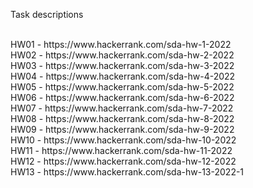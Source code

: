 Task descriptions

<br />
HW01 - https://www.hackerrank.com/sda-hw-1-2022
<br />
HW02 - https://www.hackerrank.com/sda-hw-2-2022
<br />
HW03 - https://www.hackerrank.com/sda-hw-3-2022
<br />
HW04 - https://www.hackerrank.com/sda-hw-4-2022
<br />
HW05 - https://www.hackerrank.com/sda-hw-5-2022
<br />
HW06 - https://www.hackerrank.com/sda-hw-6-2022
<br />
HW07 - https://www.hackerrank.com/sda-hw-7-2022
<br />
HW08 - https://www.hackerrank.com/sda-hw-8-2022
<br />
HW09 - https://www.hackerrank.com/sda-hw-9-2022
<br />
HW10 - https://www.hackerrank.com/sda-hw-10-2022
<br />
HW11 - https://www.hackerrank.com/sda-hw-11-2022
<br />
HW12 - https://www.hackerrank.com/sda-hw-12-2022
<br />
HW13 - https://www.hackerrank.com/sda-hw-13-2022-1
<br />
